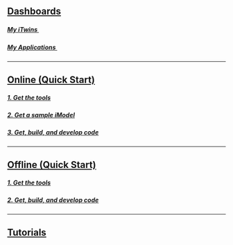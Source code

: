 ## [Dashboards](https://developer.bentley.com/my-apps/)

<h5><a href="https://developer.bentley.com/my-itwins/" target="_blank">My iTwins <img style="height:15px; width:15px;" src="/assets/external-link-symbol.svg" /></h5>
<h5><a href="https://developer.bentley.com/my-apps/" target="_blank">My Applications <img style="height:15px; width:15px;" src="/assets/external-link-symbol.svg" /></h5>

---

## [Online (Quick Start)](./online-quickstart.md)

##### [1. Get the tools](./online-quickstart.md#1-get-the-tools)

##### [2. Get a sample iModel](./online-quickstart.md#2-get-a-sample-imodel)

##### [3. Get, build, and develop code](./online-quickstart.md#3-get-build-and-develop-code)

---

## [Offline (Quick Start)](./offline-quickstart.md)

##### [1. Get the tools](./offline-quickstart.md#1-get-the-tools)

##### [2. Get, build, and develop code](./offline-quickstart.md#2-get-build-and-develop-code)

---

## [Tutorials](../learning/tutorials/index.md)
